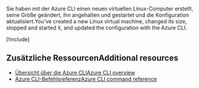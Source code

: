 <span data-ttu-id="96c0a-101">Sie haben mit der Azure CLI einen neuen virtuellen Linux-Computer erstellt, seine Größe geändert, ihn angehalten und gestartet und die Konfiguration aktualisiert.</span><span class="sxs-lookup"><span data-stu-id="96c0a-101">You've created a new Linux virtual machine, changed its size, stopped and started it, and updated the configuration with the Azure CLI.</span></span>

<!-- Cleanup sandbox -->
[!include[](../../../includes/azure-sandbox-cleanup.md)]

## <a name="additional-resources"></a><span data-ttu-id="96c0a-102">Zusätzliche Ressourcen</span><span class="sxs-lookup"><span data-stu-id="96c0a-102">Additional resources</span></span>

- [<span data-ttu-id="96c0a-103">Übersicht über die Azure CLI</span><span class="sxs-lookup"><span data-stu-id="96c0a-103">Azure CLI overview</span></span>](https://docs.microsoft.com/cli/azure/?view=azure-cli-latest)
- [<span data-ttu-id="96c0a-104">Azure CLI-Befehlsreferenz</span><span class="sxs-lookup"><span data-stu-id="96c0a-104">Azure CLI command reference</span></span>](https://docs.microsoft.com/cli/azure/reference-index?view=azure-cli-latest)
